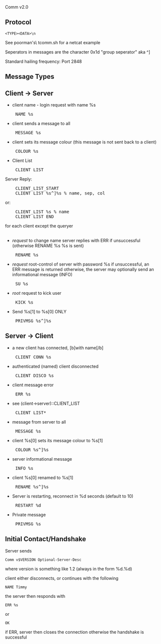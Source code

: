 Comm v2.0

Protocol
--------

	<TYPE><DATA>\n

See poorman\'s\ tcomm.sh for a netcat example

Seperators in messages are the character 0x1d
"group seperator" aka ^]

Standard hailing frequency: Port 2848


Message Types
-------------

Client -> Server
-----------------

* client name - login request with name %s
<pre>
	NAME %s
</pre>

* client sends a message to all
<pre>
	MESSAGE %s
</pre>

* client sets its message colour (this message is not sent back to a client)
<pre>
	COLOUR %s
</pre>

* Client List
<pre>
	CLIENT_LIST
</pre>

Server Reply:
<pre>
	CLIENT_LIST_START
	CLIENT_LIST %s^]%s % name, sep, col
</pre>
or:
<pre>
	CLIENT_LIST %s % name
	CLIENT_LIST_END
</pre>

for each client except the queryer
<br/>
<br/>

* _request_ to change name server replies with ERR if unsuccessful (otherwise RENAME %s %s is sent)
<pre>
	RENAME %s
</pre>

* _request_ root-control of server with password %s
if unsuccessful, an ERR message is returned
otherwise, the server may optionally send an
informational message (INFO)
<pre>
	SU %s
</pre>

* *root* request to kick user
<pre>
	KICK %s
</pre>

* Send %s[1] to %s[0] ONLY
<pre>
	PRIVMSG %s^]%s
</pre>

Server -> Client
-----------------

* a new client has connected, [b]with name[/b]
<pre>
	CLIENT_CONN %s
</pre>

* authenticated (named) client disconnected
<pre>
	CLIENT_DISCO %s
</pre>
* client message error
<pre>
	ERR %s
</pre>
* see (client->server)::CLIENT\_LIST
<pre>
	CLIENT_LIST*
</pre>
* message from server to all
<pre>
	MESSAGE %s
</pre>
* client %s[0] sets its message colour to %s[1]
<pre>
	COLOUR %s^]%s
</pre>
* server informational message
<pre>
	INFO %s
</pre>
* client %s[0] renamed to %s[1]
<pre>
	RENAME %s^]%s
</pre>
* Server is restarting, reconnect in %d seconds (default to 10)
<pre>
	RESTART %d
</pre>
* Private message
<pre>
	PRIVMSG %s
</pre>


Initial Contact/Handshake
-------------------------

Server sends

	Comm v$VERSION Optional-Server-Desc
where version is something like 1.2 (always in the form %d.%d)

client either disconnects, or continues with the following

	NAME Timmy
the server then responds with

	ERR %s
or

	OK

if ERR, server then closes the connection
otherwise the handshake is successful
